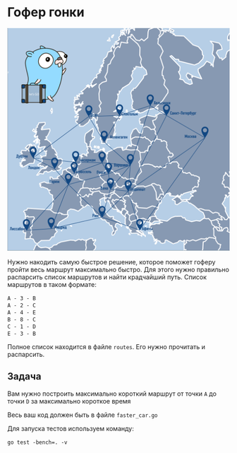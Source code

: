 # Гофер гонки

![](techtrain.png)

Нужно накодить самую быстрое решение, которое поможет гоферу пройти весь маршрут максимально быстро. Для этого нужно правильно распарсить 
список маршрутов и найти крадчайший путь. Список маршрутов в таком формате:

```
A - 3 - B
A - 2 - C
A - 4 - E
B - 8 - C
C - 1 - D
E - 3 - B
```

Полное список находится в файле `routes`. Его нужно прочитать и распарсить.

## Задача

Вам нужно построить максимально короткий маршрут от точки `A` до точки `D` за максимально короткое время

Весь ваш код должен быть в файле `faster_car.go`

Для запуска тестов используем команду:

```
go test -bench=. -v
```
